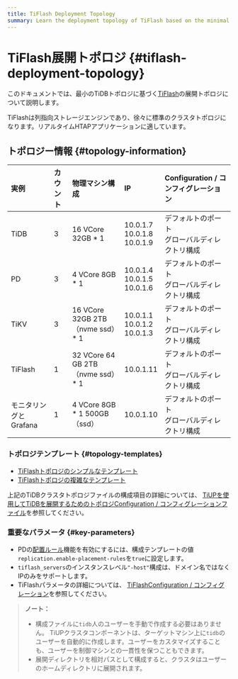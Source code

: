 ```yaml
---
title: TiFlash Deployment Topology
summary: Learn the deployment topology of TiFlash based on the minimal TiDB topology.
---
```


# TiFlash展開トポロジ {#tiflash-deployment-topology}

このドキュメントでは、最小のTiDBトポロジに基づく[TiFlash](/tiflash/tiflash-overview.md)の展開トポロジについて説明します。

TiFlashは列指向ストレージエンジンであり、徐々に標準のクラスタトポロジになります。リアルタイムHTAPアプリケーションに適しています。

## トポロジー情報 {#topology-information}

| 実例             | カウント | 物理マシン構成                         | IP                                   | Configuration / コンフィグレーション  |
| :------------- | :--- | :------------------------------ | :----------------------------------- | :-------------------------- |
| TiDB           | 3    | 16 VCore 32GB * 1               | 10.0.1.7<br/> 10.0.1.8<br/> 10.0.1.9 | デフォルトのポート<br/>グローバルディレクトリ構成 |
| PD             | 3    | 4 VCore 8GB * 1                 | 10.0.1.4<br/> 10.0.1.5<br/> 10.0.1.6 | デフォルトのポート<br/>グローバルディレクトリ構成 |
| TiKV           | 3    | 16 VCore 32GB 2TB（nvme ssd）* 1  | 10.0.1.1<br/> 10.0.1.2<br/> 10.0.1.3 | デフォルトのポート<br/>グローバルディレクトリ構成 |
| TiFlash        | 1    | 32 VCore 64 GB 2TB（nvme ssd）* 1 | 10.0.1.11                            | デフォルトのポート<br/>グローバルディレクトリ構成 |
| モニタリングとGrafana | 1    | 4 VCore 8GB * 1 500GB（ssd）      | 10.0.1.10                            | デフォルトのポート<br/>グローバルディレクトリ構成 |

### トポロジテンプレート {#topology-templates}

-   [TiFlashトポロジのシンプルなテンプレート](https://github.com/pingcap/docs/blob/master/config-templates/simple-tiflash.yaml)
-   [TiFlashトポロジの複雑なテンプレート](https://github.com/pingcap/docs/blob/master/config-templates/complex-tiflash.yaml)

上記のTiDBクラスタトポロジファイルの構成項目の詳細については、 [TiUPを使用してTiDBを展開するためのトポロジConfiguration / コンフィグレーションファイル](/tiup/tiup-cluster-topology-reference.md)を参照してください。

### 重要なパラメータ {#key-parameters}

-   PDの[配置ルール](/configure-placement-rules.md)機能を有効にするには、構成テンプレートの値`replication.enable-placement-rules`を`true`に設定します。
-   `tiflash_servers`のインスタンスレベル`"-host"`構成は、ドメイン名ではなくIPのみをサポートします。
-   TiFlashパラメータの詳細については、 [TiFlashConfiguration / コンフィグレーション](/tiflash/tiflash-configuration.md)を参照してください。

> **ノート：**
>
> -   構成ファイルに`tidb`人のユーザーを手動で作成する必要はありません。 TiUPクラスタコンポーネントは、ターゲットマシン上に`tidb`のユーザーを自動的に作成します。ユーザーをカスタマイズすることも、ユーザーを制御マシンとの一貫性を保つこともできます。
> -   展開ディレクトリを相対パスとして構成すると、クラスタはユーザーのホームディレクトリに展開されます。
